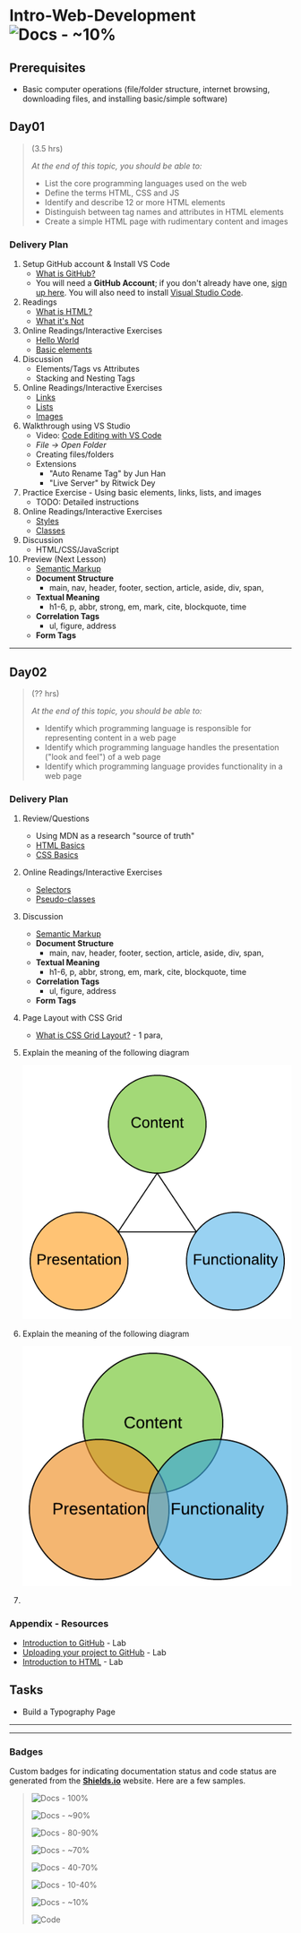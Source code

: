 # Intro-Web-Development ![Docs - ~10%](https://img.shields.io/badge/Documentation%20Status-~10%25%20Minimal%20Outline-lightgrey?logo=Read%20the%20Docs)

## Prerequisites

- Basic computer operations (file/folder structure, internet browsing, downloading files, and installing basic/simple software)

## Day01

> (3.5 hrs) 
>
> *At the end of this topic, you should be able to:*
>
> - List the core programming languages used on the web
> - Define the terms HTML, CSS and JS
> - Identify and describe 12 or more HTML elements
> - Distinguish between tag names and attributes in HTML elements
> - Create a simple HTML page with rudimentary content and images

### Delivery Plan

1. Setup GitHub account & Install VS Code
    - [What is GitHub?](https://www.youtube.com/watch?v=w3jLJU7DT5E)
    - You will need a **GitHub Account**; if you don't already have one, [sign up here](https://github.com/join?source=header-home). You will also need to install [Visual Studio Code](https://code.visualstudio.com/).
1. Readings
    - [What is HTML?](https://www.html-5-tutorial.com/about-html.htm)
    - [What it's Not](https://www.html-5-tutorial.com/what-its-not.htm)
1. Online Readings/Interactive Exercises
    - [Hello World](https://www.learn-html.org/en/Hello%2C_World%21)
    - [Basic elements](https://www.learn-html.org/en/Basic_Elements)
1. Discussion
    - Elements/Tags vs Attributes
    - Stacking and Nesting Tags
1. Online Readings/Interactive Exercises
    - [Links](https://www.learn-html.org/en/Links)
    - [Lists](https://www.learn-html.org/en/Lists)
    - [Images](https://www.learn-html.org/en/Images)
1. Walkthrough using VS Studio
    - Video: [Code Editing with VS Code](https://code.visualstudio.com/docs/introvideos/codeediting)
    - *File -> Open Folder*
    - Creating files/folders
    - Extensions
        - "Auto Rename Tag" by Jun Han
        - "Live Server" by Ritwick Dey
1. Practice Exercise - Using basic elements, links, lists, and images
    - TODO: Detailed instructions
1. Online Readings/Interactive Exercises
    - [Styles](https://www.learn-html.org/en/Styles)
    - [Classes](https://www.learn-html.org/en/Classes)
1. Discussion
    - HTML/CSS/JavaScript
1. Preview (Next Lesson)
    - [Semantic Markup](https://html.com/semantic-markup/)
    - **Document Structure**
        - main, nav, header, footer, section, article, aside, div, span, 
    - **Textual Meaning**
        - h1-6, p, abbr, strong, em, mark, cite, blockquote, time
    - **Correlation Tags**
        - ul, figure, address
    - **Form Tags**

----

## Day02

> (?? hrs) 
>
> *At the end of this topic, you should be able to:*
>
> - Identify which programming language is responsible for representing content in a web page
> - Identify which programming language handles the presentation ("look and feel") of a web page
> - Identify which programming language provides functionality in a web page

### Delivery Plan

1. Review/Questions
    - Using MDN as a research "source of truth"
    - [HTML Basics](https://developer.mozilla.org/en-US/docs/Learn/Getting_started_with_the_web/HTML_basics)
    - [CSS Basics](https://developer.mozilla.org/en-US/docs/Learn/Getting_started_with_the_web/CSS_basics)
1. Online Readings/Interactive Exercises
    - [Selectors](https://www.learn-html.org/en/Selectors)
    - [Pseudo-classes](https://www.learn-html.org/en/Pseudo-classes)
1. Discussion
    - [Semantic Markup](https://html.com/semantic-markup/)
    - **Document Structure**
        - main, nav, header, footer, section, article, aside, div, span, 
    - **Textual Meaning**
        - h1-6, p, abbr, strong, em, mark, cite, blockquote, time
    - **Correlation Tags**
        - ul, figure, address
    - **Form Tags**
1. Page Layout with CSS Grid
    - [What is CSS Grid Layout?](https://gridbyexample.com/what/) - 1 para, 
1. Explain the meaning of the following diagram

    ![Balanced Design](./Balance.png)

1. Explain the meaning of the following diagram

    ![Overlapped Design](./Overlap.png)

1. 

### Appendix - Resources

- [Introduction to GitHub](https://lab.github.com/githubtraining/introduction-to-github) - Lab
- [Uploading your project to GitHub](https://lab.github.com/githubtraining/uploading-your-project-to-github) - Lab
- [Introduction to HTML](https://lab.github.com/githubtraining/introduction-to-html) - Lab


## Tasks

- Build a Typography Page


----

----

### Badges

Custom badges for indicating documentation status and code status are generated from the [**Shields.io**](https://Shields.io) website. Here are a few samples.

> ![Docs - 100%](https://img.shields.io/badge/Documentation%20Status-100%25%20Complete-brightgreen?logo=Read%20the%20Docs)
>
> ![Docs - ~90%](https://img.shields.io/badge/Documentation%20Status-~90%25%20Mostly%20Complete-blue?logo=Read%20the%20Docs)
>
> ![Docs - 80-90%](https://img.shields.io/badge/Documentation%20Status-~80--90%25-green?logo=Read%20the%20Docs)
>
> ![Docs - ~70%](https://img.shields.io/badge/Documentation%20Status-~70%25%20+%20Usable-yellow?logo=Read%20the%20Docs)
>
> ![Docs - 40-70%](https://img.shields.io/badge/Documentation%20Status-40--70%25%20Incomplete/Draft-orange?logo=Read%20the%20Docs)
>
> ![Docs - 10-40%](https://img.shields.io/badge/Documentation%20Status-10--40%25%20Rough%20Outline-red?logo=Read%20the%20Docs)
>
> ![Docs - ~10%](https://img.shields.io/badge/Documentation%20Status-~10%25%20Minimal%20Outline-lightgrey?logo=Read%20the%20Docs)
>
> ![Code](https://img.shields.io/badge/Code%20Status-Demo%20|%20Practice-blueviolet?logo=Visual%20Studio%20Code&labelColor=indigo)
